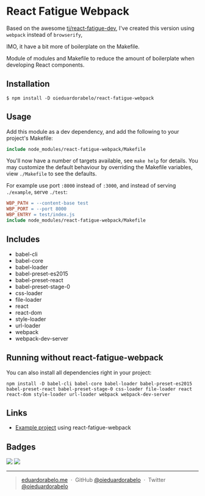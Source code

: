 # React Fatigue Webpack

Based on the awesome [tj/react-fatigue-dev](https://github.com/tj/react-fatigue-dev), I've created this version using `webpack` instead of `browserify`,

IMO, it have a bit more of boilerplate on the Makefile.

Module of modules and Makefile to reduce the amount of boilerplate when developing React components.

## Installation

```
$ npm install -D oieduardorabelo/react-fatigue-webpack
```

## Usage

Add this module as a dev dependency, and add the following to your project's Makefile:

```Makefile
include node_modules/react-fatigue-webpack/Makefile
```

You'll now have a number of targets available, see `make help` for details. You may customize the default behaviour by overriding the Makefile variables, view `./Makefile` to see the defaults.

For example use port `:8000` instead of `:3000`, and instead of serving `./example`, serve `./test`:


```Makefile
WBP_PATH = --content-base test
WBP_PORT = --port 8000
WBP_ENTRY = test/index.js
include node_modules/react-fatigue-webpack/Makefile
```

## Includes

- babel-cli
- babel-core
- babel-loader
- babel-preset-es2015
- babel-preset-react
- babel-preset-stage-0
- css-loader
- file-loader
- react
- react-dom
- style-loader
- url-loader
- webpack
- webpack-dev-server

## Running without react-fatigue-webpack

You can also install all dependencies right in your project:

```
npm install -D babel-cli babel-core babel-loader babel-preset-es2015 babel-preset-react babel-preset-stage-0 css-loader file-loader react react-dom style-loader url-loader webpack webpack-dev-server
```

## Links

- [Example project](https://github.com/oieduardorabelo/react-fatigue-webpack-example) using react-fatigue-webpack

## Badges

![](https://img.shields.io/badge/license-MIT-blue.svg)
![](https://img.shields.io/badge/status-stable-green.svg)

---

> [eduardorabelo.me](http://eduardorabelo.me) &nbsp;&middot;&nbsp;
> GitHub [@oieduardorabelo](https://github.com/oieduardorabelo) &nbsp;&middot;&nbsp;
> Twitter [@oieduardorabelo](https://twitter.com/oieduardorabelo)
